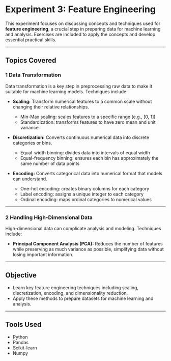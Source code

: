 # Experiment 3: Feature Engineering

This experiment focuses on discussing concepts and techniques used for **feature engineering**, a crucial step in preparing data for machine learning and analysis. Exercises are included to apply the concepts and develop essential practical skills.

---

## Topics Covered

### 1️ Data Transformation
Data transformation is a key step in preprocessing raw data to make it suitable for machine learning models. Techniques include:

- **Scaling:** Transform numerical features to a common scale without changing their relative relationships.  
  - Min-Max scaling: scales features to a specific range (e.g., [0, 1])  
  - Standardization: transforms features to have zero mean and unit variance  

- **Discretization:** Converts continuous numerical data into discrete categories or bins.  
  - Equal-width binning: divides data into intervals of equal width  
  - Equal-frequency binning: ensures each bin has approximately the same number of data points  

- **Encoding:** Converts categorical data into numerical format that models can understand.  
  - One-hot encoding: creates binary columns for each category  
  - Label encoding: assigns a unique integer to each category  
  - Ordinal encoding: maps ordinal categories to numerical values  

---

### 2️ Handling High-Dimensional Data
High-dimensional data can complicate analysis and modeling. Techniques include:

- **Principal Component Analysis (PCA):** Reduces the number of features while preserving as much variance as possible, simplifying data without losing important information.  

---

## Objective
- Learn key feature engineering techniques including scaling, discretization, encoding, and dimensionality reduction.  
- Apply these methods to prepare datasets for machine learning and analysis.  

---

## Tools Used
- Python  
- Pandas  
- Scikit-learn  
- Numpy  

